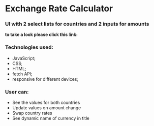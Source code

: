 # Exchange Rate Calculator
### UI with 2 select lists for countries and 2 inputs for amounts

**to take a look please click this link:** 



### Technologies used: 
* JavaScript;
* CSS;
* HTML;
* fetch API;
* responsive for different devices;

### User can:
* See the values for both countries
* Update values on amount change
* Swap country rates
* See dynamic name of currency in title
